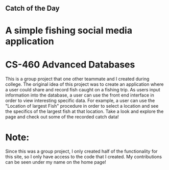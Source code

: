 ## Catch of the Day
# A simple fishing social media application
# CS-460 Advanced Databases

This is a group project that one other teammate and I created during college. The original idea of this project was to create an application where a user could share and record fish caught on a fishing trip. As users input information into the database, a user can use the front end interface in order to view interesting specific data. For example, a user can use the "Location of largest Fish" procedure in order to select a location and see the specifics of the largest fish at that location. Take a look and explore the page and check out some of the recorded catch data!

# Note:

Since this was a group project, I only created half of the functionality for this site, so I only have access to the code that I created. My contributions can be seen under my name on the home page!